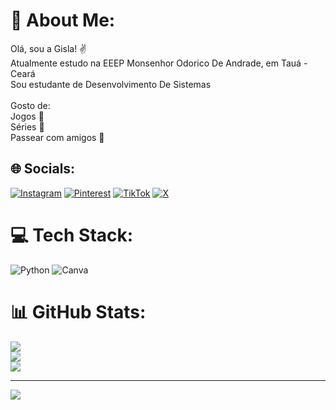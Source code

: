 # 💫 About Me:
Olá, sou a Gisla! ✌️<br>Atualmente estudo na EEEP Monsenhor Odorico De Andrade, em Tauá - Ceará <br>Sou estudante de Desenvolvimento De Sistemas <br><br>Gosto de:<br>Jogos 🧩<br>Séries 🍿<br>Passear com amigos 🤩<br>


## 🌐 Socials:
[![Instagram](https://img.shields.io/badge/Instagram-%23E4405F.svg?logo=Instagram&logoColor=white)](https://instagram.com/@_gislarenara) [![Pinterest](https://img.shields.io/badge/Pinterest-%23E60023.svg?logo=Pinterest&logoColor=white)](https://pinterest.com/@Gislarenara) [![TikTok](https://img.shields.io/badge/TikTok-%23000000.svg?logo=TikTok&logoColor=white)](https://tiktok.com/@@gislarenarx) [![X](https://img.shields.io/badge/X-black.svg?logo=X&logoColor=white)](https://x.com/@gislarenara) 

# 💻 Tech Stack:
![Python](https://img.shields.io/badge/python-3670A0?style=for-the-badge&logo=python&logoColor=ffdd54) ![Canva](https://img.shields.io/badge/Canva-%2300C4CC.svg?style=for-the-badge&logo=Canva&logoColor=white)
# 📊 GitHub Stats:
![](https://github-readme-stats.vercel.app/api?username=gislarenara&theme=dark&hide_border=false&include_all_commits=false&count_private=false)<br/>
![](https://github-readme-streak-stats.herokuapp.com/?user=gislarenara&theme=dark&hide_border=false)<br/>
![](https://github-readme-stats.vercel.app/api/top-langs/?username=gislarenara&theme=dark&hide_border=false&include_all_commits=false&count_private=false&layout=compact)

---
[![](https://visitcount.itsvg.in/api?id=gislarenara&icon=2&color=11)](https://visitcount.itsvg.in)

<!-- Proudly created with GPRM ( https://gprm.itsvg.in ) -->
